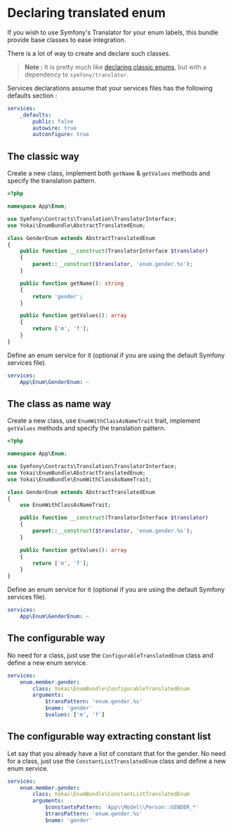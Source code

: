 Declaring translated enum
=========================

If you wish to use Symfony's Translator for your enum labels, this bundle provide base classes to ease integration.

There is a lot of way to create and declare such classes.

> **Note :** It is pretty much like [declaring classic enums](declaring-enum.md), 
> but with a dependency to `symfony/translator`.

Services declarations assume that your services files has the following defaults section :

```yaml
services:
    _defaults:
        public: false
        autowire: true
        autconfigure: true
```


The classic way
---------------

Create a new class, implement both `getName` & `getValues` methods and specify the translation pattern.

```php
<?php

namespace App\Enum;

use Symfony\Contracts\Translation\TranslatorInterface;
use Yokai\EnumBundle\AbstractTranslatedEnum;

class GenderEnum extends AbstractTranslatedEnum
{
    public function __construct(TranslatorInterface $translator)
    {
        parent::__construct($translator, 'enum.gender.%s');
    }

    public function getName(): string
    {
        return 'gender';
    }

    public function getValues(): array
    {
        return ['m', 'f'];
    }
}
```

Define an enum service for it (optional if you are using the default Symfony services file).

```yaml
services:
    App\Enum\GenderEnum: ~
```


The class as name way
---------------------

Create a new class, use `EnumWithClassAsNameTrait` trait, implement `getValues` methods and specify the translation pattern.

```php
<?php

namespace App\Enum;

use Symfony\Contracts\Translation\TranslatorInterface;
use Yokai\EnumBundle\AbstractTranslatedEnum;
use Yokai\EnumBundle\EnumWithClassAsNameTrait;

class GenderEnum extends AbstractTranslatedEnum
{
    use EnumWithClassAsNameTrait;

    public function __construct(TranslatorInterface $translator)
    {
        parent::__construct($translator, 'enum.gender.%s');
    }

    public function getValues(): array
    {
        return ['m', 'f'];
    }
}
```

Define an enum service for it (optional if you are using the default Symfony services file).

```yaml
services:
    App\Enum\GenderEnum: ~
```


The configurable way
--------------------

No need for a class, just use the `ConfigurableTranslatedEnum` class and define a new enum service.

```yaml
services:
    enum.member.gender:
        class: Yokai\EnumBundle\ConfigurableTranslatedEnum
        arguments:
            $transPattern: 'enum.gender.%s'
            $name: 'gender'
            $values: ['m', 'f']
```

The configurable way extracting constant list
--------------------

Let say that you already have a list of constant that for the gender.
No need for a class, just use the `ConstantListTranslatedEnum` class and define a new enum service.

```yaml
services:
    enum.member.gender:
        class: Yokai\EnumBundle\ConstantListTranslatedEnum
        arguments:
            $constantsPattern: 'App\\Model\\Person::GENDER_*'
            $transPattern: 'enum.gender.%s'
            $name: 'gender'
```

